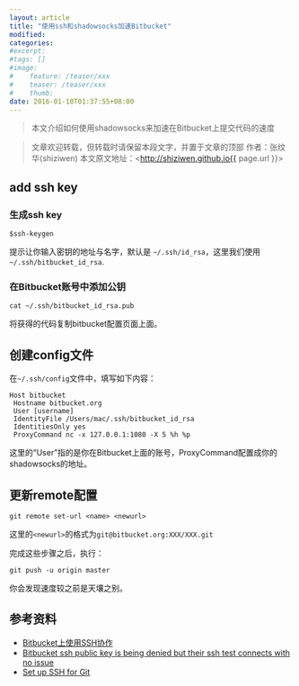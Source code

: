 ```yaml
---
layout: article
title: "使用ssh和shadowsocks加速Bitbucket"
modified:
categories: 
#excerpt:
#tags: []
#image:
#    feature: /teaser/xxx
#    teaser: /teaser/xxx
#    thumb:
date: 2016-01-10T01:37:55+08:00
---
```


> 本文介绍如何使用shadowsocks来加速在Bitbucket上提交代码的速度

> 文章欢迎转载，但转载时请保留本段文字，并置于文章的顶部
> 作者：张纹华(shiziwen)
> 本文原文地址：<http://shiziwen.github.io{{ page.url }}>


## add ssh key
### 生成ssh key
```
$ssh-keygen
```
提示让你输入密钥的地址与名字，默认是 ```~/.ssh/id_rsa```，这里我们使用 ```~/.ssh/bitbucket_id_rsa```.

### 在Bitbucket账号中添加公钥
```
cat ~/.ssh/bitbucket_id_rsa.pub
```
将获得的代码复制bitbucket配置页面上面。


## 创建config文件
在```~/.ssh/config```文件中，填写如下内容：

```
Host bitbucket
 Hostname bitbucket.org
 User [username]
 IdentityFile /Users/mac/.ssh/bitbucket_id_rsa
 IdentitiesOnly yes
 ProxyCommand nc -x 127.0.0.1:1080 -X 5 %h %p
```
这里的“User”指的是你在Bitbucket上面的账号，ProxyCommand配置成你的shadowsocks的地址。

## 更新remote配置
```
git remote set-url <name> <newurl>
```
这里的```<newurl>```的格式为```git@bitbucket.org:XXX/XXX.git```

完成这些步骤之后，执行：

```
git push -u origin master
```

你会发现速度较之前是天壤之别。


## 参考资料
* [Bitbucket上使用SSH协作](http://www.cnblogs.com/boychenney/archive/2013/04/09/bitbucket_collaboration_with_ssh.html)
* [Bitbucket ssh public key is being denied but their ssh test connects with no issue](http://stackoverflow.com/questions/31660263/bitbucket-ssh-public-key-is-being-denied-but-their-ssh-test-connects-with-no-iss)
* [Set up SSH for Git](https://confluence.atlassian.com/bitbucket/set-up-ssh-for-git-728138079.html)
